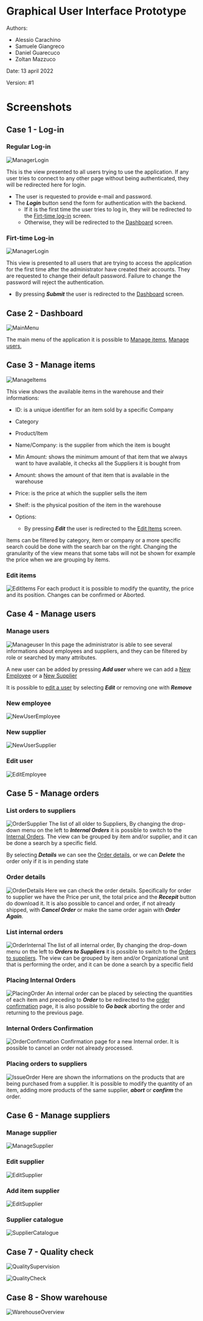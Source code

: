 # Graphical User Interface Prototype  

Authors: 
* Alessio Carachino
* Samuele Giangreco
* Daniel Guarecuco
* Zoltan Mazzuco

Date: 13 april 2022

Version: #1


# Screenshots

## Case 1 - Log-in

### Regular Log-in
![ManagerLogin](GUIimages/Login.png)

This is the view presented to all users trying to use the application. If any user tries to connect to any other page without being authenticated, they will be redirected here for login.

* The user is requested to provide e-mail and password.
* The ***Login*** button send the form for authentication with the backend.
  * If it is the first time the user tries to log in, they will be redirected to the [Firt-time log-in](#firt-time-log-in) screen.
  * Otherwise, they will be redirected to the [Dashboard](#case-2---dashboard) screen.

### Firt-time Log-in

![ManagerLogin](GUIimages/Firstlogin.png)

This view is presented to all users that are trying to access the application for the first time after the administrator have created their accounts. They are requested to change their default password. Failure to change the password will reject the authentication.
* By pressing ***Submit*** the user is redirected to the [Dashboard](#case-2---dashboard) screen.


## Case 2 - Dashboard
![MainMenu](GUIimages/Mainmenu.png)

The main menu of the application it is possible to [Manage items](#case-3---manage-items), [Manage users](#manage-users), 


## Case 3 - Manage items
![ManageItems](GUIimages/ManageItems.png)

This view shows the available items in the warehouse and their informations:
* ID: is a unique identifier for an item sold by a specific Company
* Category
* Product/Item
* Name/Company: is the supplier from which the item is bought
* Min Amount: shows the minimum amount of that item that we always want to have available, it checks all the Suppliers it is bought from
* Amount: shows the amount of that item that is available in the warehouse
* Price: is the price at which the supplier sells the item
* Shelf: is the physical position of the item in the warehouse

* Options:
  * By pressing ***Edit*** the user is redirected to the [Edit Items](#edit-items) screen.

Items can be filtered by category, item or company or a more specific search could be done with the search bar on the right. 
Changing the granularity of the view means that some tabs will not be shown for example the price when we are grouping by items.

### Edit items
![EditItems](GUIimages/EditItem.png)
For each product it is possible to modify the quantity, the price and its position.
Changes can be confirmed or Aborted.


## Case 4 - Manage users

### Manage users
![Manageuser](GUIimages/ManageUsers.png)
In this page the administrator is able to see several informations about employees and suppliers, and they can be filtered by role or searched by many attributes.

A new user can be added by pressing ***Add user*** where we can add a [New Employee](#new-employee) or a 
[New Supplier](#new-supplier)

It is possible to [edit a user](#edit-user) by selecting ***Edit*** or removing one with ***Remove***

### New employee
![NewUserEmployee](GUIimages/CreateUser_OU_Manager.png)


### New supplier
![NewUserSupplier](GUIimages/CreateUser_Supplier.png)


### Edit user
![EditEmployee](GUIimages/EditUser_OU_Manager.png)



## Case 5 - Manage orders

### List orders to suppliers
![OrderSupplier](GUIimages/ManageOrders_suppliers.png)
The list of all older to Suppliers, By changing the drop-down menu on the left to ***Internal Orders*** it is possible to switch to the [Internal Orders](#list-internal-orders). The view can be grouped by item and/or supplier, and it can be done a search by a specific field.

By selecting ***Details*** we can see the [Order details](#order-details), or we can ***Delete*** the order only if it is in pending state

### Order details
![OrderDetails](GUIimages/OrderDetails_Suppliers.png)
Here we can check the order details. Specifically for order to supplier we have the Price per unit, the total price and the ***Recepit*** button do download it. It is also possible to cancel and order, if not already shipped, with ***Cancel Order*** or make the same order again with ***Order Again***.

### List internal orders
![OrderInternal](GUIimages/ManageOrders_internal.png)
The list of all internal order, By changing the drop-down menu on the left to ***Orders to Suppliers*** it is possible to switch to the [Orders to suppliers](#list-orders-to-suppliers). The view can be grouped by item and/or Organizational unit that is performing the order, and it can be done a search by a specific field

### Placing Internal Orders
![PlacingOrder](GUIimages/InternalOrder.png)
An internal order can be placed by selecting the quantities of each item and preceding to ***Order*** to be redirected to the [order confirmation](#internal-orders-confirmation) page, it is also possible to ***Go back*** aborting the order and returning to the previous page.

### Internal Orders Confirmation
![OrderConfirmation](GUIimages/InternalOrderconfirmation.png)
Confirmation page for a new Internal order. It is possible to cancel an order not already processed.

### Placing orders to suppliers
![IssueOrder](GUIimages/IssueOrder.png)
Here are shown the informations on the products that are being purchased from a supplier.
It is possible to modify the quantity of an item, adding more products of the same supplier, ***abort*** or ***confirm*** the order.


## Case 6 - Manage suppliers
### Manage supplier
![ManageSupplier](GUIimages/ManageSuppliers.png)

### Edit supplier
![EditSupplier](GUIimages/EditUser_Supplier.png)

### Add item supplier
![EditSupplier](GUIimages/NewItem.png)

### Supplier catalogue
![SupplierCatalogue](GUIimages/SupplierCatalogue.png)



## Case 7 - Quality check
![QualitySupervision](GUIimages/QualitySupervision.png)

![QualityCheck](GUIimages/Qualitycheck.png)



## Case 8 - Show warehouse
![WarehouseOverview](GUIimages/Warehouseoverview.png)



